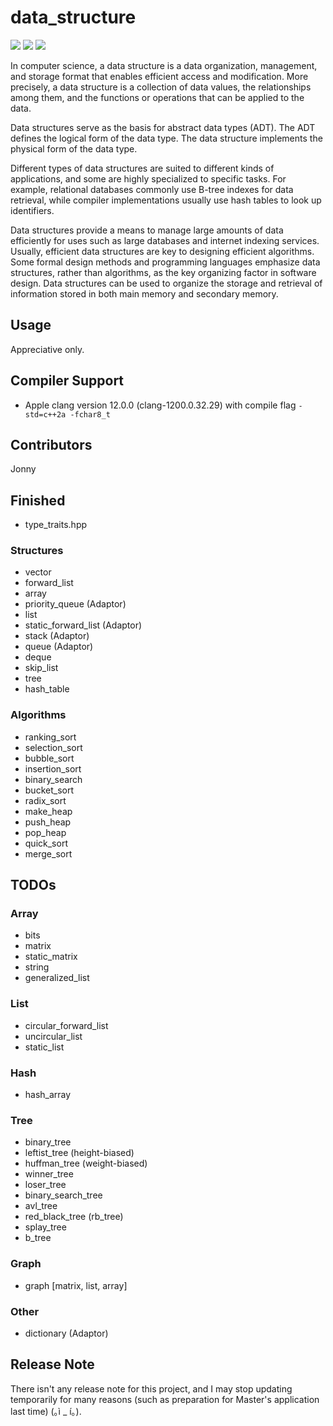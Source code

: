 # data_structure #

![](https://img.shields.io/badge/Build-Pending-Yellow.svg)
![](https://img.shields.io/badge/Contributors-1-BrightGreen.svg)
![](https://img.shields.io/badge/License-Apache%202.0-green.svg)

In computer science, a data structure is a data organization, management, and storage format that enables efficient access and modification. More precisely, a data structure is a collection of data values, the relationships among them, and the functions or operations that can be applied to the data.

Data structures serve as the basis for abstract data types (ADT). The ADT defines the logical form of the data type. The data structure implements the physical form of the data type.

Different types of data structures are suited to different kinds of applications, and some are highly specialized to specific tasks. For example, relational databases commonly use B-tree indexes for data retrieval, while compiler implementations usually use hash tables to look up identifiers.

Data structures provide a means to manage large amounts of data efficiently for uses such as large databases and internet indexing services. Usually, efficient data structures are key to designing efficient algorithms. Some formal design methods and programming languages emphasize data structures, rather than algorithms, as the key organizing factor in software design. Data structures can be used to organize the storage and retrieval of information stored in both main memory and secondary memory.

## Usage ##

Appreciative only.

## Compiler Support ##

- Apple clang version 12.0.0 (clang-1200.0.32.29) with compile flag `-std=c++2a -fchar8_t`

## Contributors ##

Jonny

## Finished ##

- type_traits.hpp

### Structures ###

- vector
- forward_list
- array
- priority_queue (Adaptor)
- list
- static_forward_list (Adaptor)
- stack (Adaptor)
- queue (Adaptor)
- deque
- skip_list
- tree
- hash_table

### Algorithms ###

- ranking_sort
- selection_sort
- bubble_sort
- insertion_sort
- binary_search
- bucket_sort
- radix_sort
- make_heap
- push_heap
- pop_heap
- quick_sort
- merge_sort

## TODOs ##

### Array ###
- bits
- matrix
- static_matrix
- string
- generalized_list

### List ###
- circular_forward_list
- uncircular_list
- static_list

### Hash ###
- hash_array

### Tree ###
- binary_tree
- leftist_tree (height-biased)
- huffman_tree (weight-biased)
- winner_tree
- loser_tree
- binary_search_tree
- avl_tree
- red_black_tree (rb_tree)
- splay_tree
- b_tree

### Graph ###
- graph [matrix, list, array]

### Other ###
- dictionary (Adaptor)

## Release Note ##

There isn't any release note for this project, and I may stop updating temporarily for many reasons (such as preparation for Master's application last time) (｡ì _ í｡).
